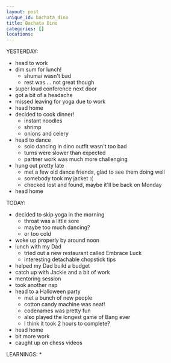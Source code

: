 ```yaml
---
layout: post
unique_id: bachata_dino
title: Bachata Dino
categories: []
locations: 
---
```


YESTERDAY:
* head to work
* dim sum for lunch!
  * shumai wasn't bad
  * rest was ... not great though
* super loud conference next door
* got a bit of a headache
* missed leaving for yoga due to work
* head home
* decided to cook dinner!
  * instant noodles
  * shrimp
  * onions and celery
* head to dance
  * solo dancing in dino outfit wasn't too bad
  * turns were slower than expected
  * partner work was much more challenging
* hung out pretty late
  * met a few old dance friends, glad to see them doing well
  * somebody took my jacket :(
  * checked lost and found, maybe it'll be back on Monday
* head home

TODAY:
* decided to skip yoga in the morning
  * throat was a little sore
  * maybe too much dancing?
  * or too cold
* woke up properly by around noon
* lunch with my Dad
  * tried out a new restaurant called Embrace Luck
  * interesting detachable chopstick tips
* helped my Dad build a budget
* catch up with Jackie and a bit of work
* mentoring session
* took another nap
* head to a Halloween party
  * met a bunch of new people
  * cotton candy machine was neat!
  * codenames was pretty fun
  * also played the longest game of Bang ever
  * I think it took 2 hours to complete?
* head home
* bit more work
* caught up on chess videos

LEARNINGS:
* 
